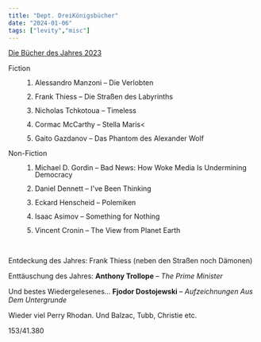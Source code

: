 ```yaml
---
title: "Dept. DreiKönigsbücher"
date: "2024-01-06"
tags: ["levity","misc"]
---
```


<a href="https://www.goodreads.com/user/year_in_books/2023/70907778" class="logo">Die Bücher des Jahres 2023</a>


Fiction

<div style="padding-left: 30px;line-height: 100%">


1. Alessandro Manzoni – Die Verlobten

2. Frank Thiess – Die Straßen des Labyrinths

3. Nicholas Tchkotoua – Timeless

4. Cormac McCarthy – Stella Maris<

5. Gaito Gazdanov – Das Phantom des Alexander Wolf
</div>

Non-Fiction

<div style="padding-left: 30px;line-height: 100%">



1. Michael D. Gordin – Bad News: How Woke Media Is Undermining Democracy

2. Daniel Dennett – I've Been Thinking

3. Eckard Henscheid – Polemiken

4. Isaac Asimov – Something for Nothing

5. Vincent Cronin – The View from Planet Earth

</div>

<br>


Entdeckung des Jahres: Frank Thiess (neben den Straßen noch Dämonen)

Enttäuschung des Jahres: **Anthony Trollope** – *The Prime Minister*  


Und bestes Wiedergelesenes...
**Fjodor Dostojewski** – *Aufzeichnungen Aus Dem Untergrunde* 


Wieder viel Perry Rhodan. Und Balzac, Tubb, Christie etc.

153/41.380